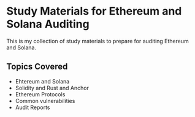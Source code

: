 # Study Materials for Ethereum and Solana Auditing

This is my collection of study materials to prepare for auditing Ethereum and Solana.

## Topics Covered
- Ehtereum and Solana
- Solidity and Rust and Anchor
- Ethereum Protocols
- Common vulnerabilities
- Audit Reports